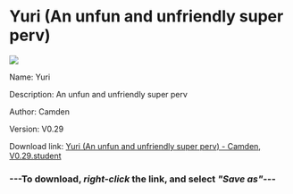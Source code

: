 # Yuri (An unfun and unfriendly super perv)

<img src = "https://raw.githubusercontent.com/Arbiter1223/Daigaku-Gurashi-Custom-Students/master/Students/Files/Yuri%20(An%20unfun%20and%20unfriendly%20super%20perv).png">

Name: Yuri

Description: An unfun and unfriendly super perv

Author: Camden

Version: V0.29

Download link: <a href="https://raw.githubusercontent.com/Arbiter1223/Daigaku-Gurashi-Custom-Students/master/Students/Files/Yuri%20(An%20unfun%20and%20unfriendly%20super%20perv)%20-%20Camden%2C%20V0.29.student">Yuri (An unfun and unfriendly super perv) - Camden, V0.29.student</a>

### ---**To download, _right-click_ the link, and select _"Save as"_**---
